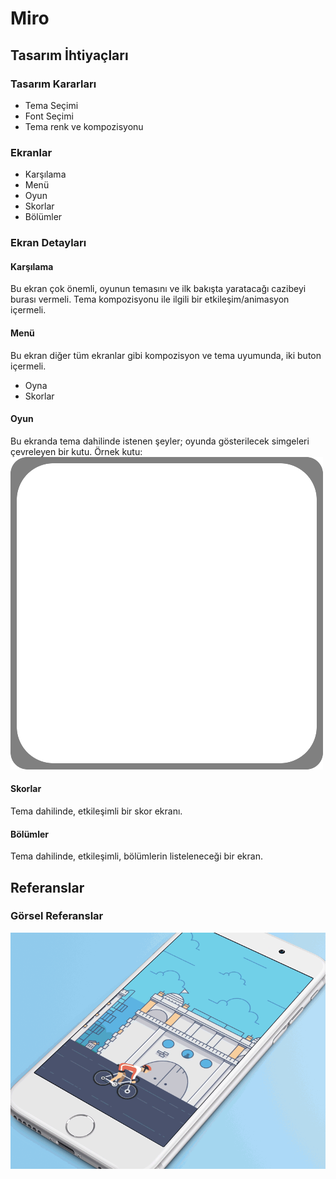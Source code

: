 # Miro

## Tasarım İhtiyaçları

### Tasarım Kararları

- Tema Seçimi
- Font Seçimi
- Tema renk ve kompozisyonu

### Ekranlar

- Karşılama
- Menü
- Oyun
- Skorlar
- Bölümler

### Ekran Detayları

#### Karşılama

Bu ekran çok önemli, oyunun temasını ve ilk bakışta yaratacağı cazibeyi burası vermeli. Tema kompozisyonu ile ilgili bir etkileşim/animasyon içermeli.

#### Menü

Bu ekran diğer tüm ekranlar gibi kompozisyon ve tema uyumunda, iki buton içermeli.

- Oyna
- Skorlar

#### Oyun

Bu ekranda tema dahilinde istenen şeyler; oyunda gösterilecek simgeleri çevreleyen bir kutu. Örnek kutu:
![](/files/box.png)

#### Skorlar

Tema dahilinde, etkileşimli bir skor ekranı.

#### Bölümler

Tema dahilinde, etkileşimli, bölümlerin listeleneceği bir ekran.

## Referanslar

### Görsel Referanslar

![transition](/files/transition.gif)
